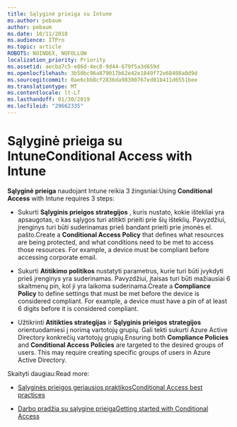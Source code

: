 ```yaml
---
title: Sąlyginė prieiga su Intune
ms.author: pebaum
author: pebaum
ms.date: 10/11/2018
ms.audience: ITPro
ms.topic: article
ROBOTS: NOINDEX, NOFOLLOW
localization_priority: Priority
ms.assetid: aecba7c5-e86d-4ec8-9d44-679f5a3d659d
ms.openlocfilehash: 3b50bc96a879017b62e42e1849f72e68408a0d9d
ms.sourcegitcommit: 0ae6cbb8cf2836da98300767ed81b411d6551bee
ms.translationtype: MT
ms.contentlocale: lt-LT
ms.lasthandoff: 01/30/2019
ms.locfileid: "29662335"
---
```

# <a name="conditional-access-with-intune"></a><span data-ttu-id="218dd-102">Sąlyginė prieiga su Intune</span><span class="sxs-lookup"><span data-stu-id="218dd-102">Conditional Access with Intune</span></span>

<span data-ttu-id="218dd-103">**Sąlyginė prieiga** naudojant Intune reikia 3 žingsniai:</span><span class="sxs-lookup"><span data-stu-id="218dd-103">Using **Conditional Access** with Intune requires 3 steps:</span></span> 
  
- <span data-ttu-id="218dd-p101">Sukurti **Sąlyginis prieigos strategijos** , kuris nustato, kokie ištekliai yra apsaugotas, o kas sąlygos turi atitikti prieiti prie šių išteklių. Pavyzdžiui, įrenginys turi būti suderinamas prieš bandant prieiti prie įmonės el. pašto.</span><span class="sxs-lookup"><span data-stu-id="218dd-p101">Create a **Conditional Access Policy** that defines what resources are being protected, and what conditions need to be met to access those resources. For example, a device must be compliant before accessing corporate email.</span></span> 
    
- <span data-ttu-id="218dd-p102">Sukurti **Atitikimo politikos** nustatyti parametrus, kurie turi būti įvykdyti prieš įrenginys yra suderinamas. Pavyzdžiui, įtaisas turi būti mažiausiai 6 skaitmenų pin, kol ji yra laikoma suderinama.</span><span class="sxs-lookup"><span data-stu-id="218dd-p102">Create a **Compliance Policy** to define settings that must be met before the device is considered compliant. For example, a device must have a pin of at least 6 digits before it is considered compliant.</span></span> 
    
- <span data-ttu-id="218dd-p103">Užtikrinti **Atitikties strategijas** ir **Sąlyginis prieigos strategijos** orientuodamiesi į norimą vartotojų grupių. Gali tekti sukurti Azure Active Directory konkrečių vartotojų grupių.</span><span class="sxs-lookup"><span data-stu-id="218dd-p103">Ensuring both **Compliance Policies** and **Conditional Access Policies** are targeted to the desired groups of users. This may require creating specific groups of users in Azure Active Directory.</span></span> 
    
<span data-ttu-id="218dd-110">Skaityti daugiau:</span><span class="sxs-lookup"><span data-stu-id="218dd-110">Read more:</span></span>
  
- [<span data-ttu-id="218dd-111">Sąlyginės prieigos geriausios praktikos</span><span class="sxs-lookup"><span data-stu-id="218dd-111">Conditional Access best practices</span></span>](https://docs.microsoft.com/azure/active-directory/conditional-access/best-practices)
    
- [<span data-ttu-id="218dd-112">Darbo pradžia su sąlygine prieiga</span><span class="sxs-lookup"><span data-stu-id="218dd-112">Getting started with Conditional Access </span></span>](https://docs.microsoft.com/azure/active-directory/active-directory-conditional-access-azure-portal-get-started)
    

